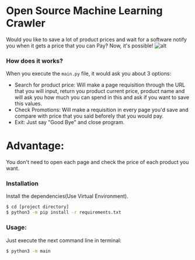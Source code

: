 # Open Source Machine Learning Crawler
Would you like to save a lot of product prices and wait for a software notify you when it gets a price that you can Pay?
Now, it's possible!
![alt](https://i.ibb.co/tM2xTw8/Captura-de-tela-de-2021-01-21-12-05-54.png)

### How does it works? 
  When you execute the `main.py` file, it would ask you about 3 options: 
  - Search for product price: Will make a page requisition through the URL that you will input, return you product current price, product name and will ask you how much you can spend in this and ask if you want to save this values.
  - Check Promotions: Will make a requisition in every page you'd save and compare with price that you said beforely that you would pay.
  - Exit: Just say "Good Bye" and close program.
 

# Advantage:
  You don't need to open each page and check the price of each product you want.


### Installation
Install the dependencies(Use Virtual Environment).
```sh
$ cd [project directory]
$ python3 -m pip install -r requirements.txt 
```
### Usage:
Just execute the next command line in terminal:
```sh
$ python3 -m main
```


